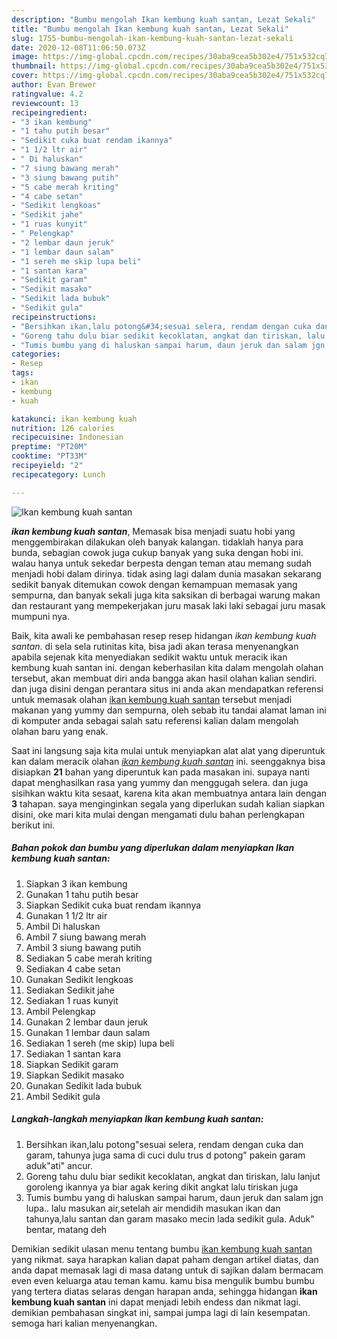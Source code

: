 ```yaml
---
description: "Bumbu mengolah Ikan kembung kuah santan, Lezat Sekali"
title: "Bumbu mengolah Ikan kembung kuah santan, Lezat Sekali"
slug: 1755-bumbu-mengolah-ikan-kembung-kuah-santan-lezat-sekali
date: 2020-12-08T11:06:50.073Z
image: https://img-global.cpcdn.com/recipes/30aba9cea5b302e4/751x532cq70/ikan-kembung-kuah-santan-foto-resep-utama.jpg
thumbnail: https://img-global.cpcdn.com/recipes/30aba9cea5b302e4/751x532cq70/ikan-kembung-kuah-santan-foto-resep-utama.jpg
cover: https://img-global.cpcdn.com/recipes/30aba9cea5b302e4/751x532cq70/ikan-kembung-kuah-santan-foto-resep-utama.jpg
author: Evan Brewer
ratingvalue: 4.2
reviewcount: 13
recipeingredient:
- "3 ikan kembung"
- "1 tahu putih besar"
- "Sedikit cuka buat rendam ikannya"
- "1 1/2 ltr air"
- " Di haluskan"
- "7 siung bawang merah"
- "3 siung bawang putih"
- "5 cabe merah kriting"
- "4 cabe setan"
- "Sedikit lengkoas"
- "Sedikit jahe"
- "1 ruas kunyit"
- " Pelengkap"
- "2 lembar daun jeruk"
- "1 lembar daun salam"
- "1 sereh me skip lupa beli"
- "1 santan kara"
- "Sedikit garam"
- "Sedikit masako"
- "Sedikit lada bubuk"
- "Sedikit gula"
recipeinstructions:
- "Bersihkan ikan,lalu potong&#34;sesuai selera, rendam dengan cuka dan garam, tahunya juga sama di cuci dulu trus d potong&#34; pakein garam aduk&#34;ati&#34; ancur."
- "Goreng tahu dulu biar sedikit kecoklatan, angkat dan tiriskan, lalu lanjut goroleng ikannya ya biar agak kering dikit angkat lalu tiriskan juga"
- "Tumis bumbu yang di haluskan sampai harum, daun jeruk dan salam jgn lupa.. lalu masukan air,setelah air mendidih masukan ikan dan tahunya,lalu santan dan garam masako mecin lada sedikit gula. Aduk&#34; bentar, matang deh"
categories:
- Resep
tags:
- ikan
- kembung
- kuah

katakunci: ikan kembung kuah 
nutrition: 126 calories
recipecuisine: Indonesian
preptime: "PT20M"
cooktime: "PT33M"
recipeyield: "2"
recipecategory: Lunch

---
```



![Ikan kembung kuah santan](https://img-global.cpcdn.com/recipes/30aba9cea5b302e4/751x532cq70/ikan-kembung-kuah-santan-foto-resep-utama.jpg)

<b><i>ikan kembung kuah santan</i></b>, Memasak bisa menjadi suatu hobi yang menggembirakan dilakukan oleh banyak kalangan. tidaklah hanya para bunda, sebagian cowok juga cukup banyak yang suka dengan hobi ini. walau hanya untuk sekedar berpesta dengan teman atau memang sudah menjadi hobi dalam dirinya. tidak asing lagi dalam dunia masakan sekarang sedikit banyak ditemukan cowok dengan kemampuan memasak yang sempurna, dan banyak sekali juga kita saksikan di berbagai warung makan dan restaurant yang mempekerjakan juru masak laki laki sebagai juru masak mumpuni nya.



Baik, kita awali ke pembahasan resep resep hidangan <i>ikan kembung kuah santan</i>. di sela sela rutinitas kita, bisa jadi akan terasa menyenangkan apabila sejenak kita menyediakan sedikit waktu untuk meracik ikan kembung kuah santan ini. dengan keberhasilan kita dalam mengolah olahan tersebut, akan membuat diri anda bangga akan hasil olahan kalian sendiri. dan juga disini dengan perantara situs ini anda akan mendapatkan referensi untuk memasak olahan <u>ikan kembung kuah santan</u> tersebut menjadi makanan yang yummy dan sempurna, oleh sebab itu tandai alamat laman ini di komputer anda sebagai salah satu referensi kalian dalam mengolah olahan baru yang enak.


Saat ini langsung saja kita mulai untuk menyiapkan alat alat yang diperuntuk kan dalam meracik olahan <u><i>ikan kembung kuah santan</i></u> ini. seenggaknya bisa disiapkan <b>21</b> bahan yang diperuntuk kan pada masakan ini. supaya nanti dapat menghasilkan rasa yang yummy dan menggugah selera. dan juga sisihkan waktu kita sesaat, karena kita akan membuatnya antara lain dengan <b>3</b> tahapan. saya menginginkan segala yang diperlukan sudah kalian siapkan disini, oke mari kita mulai dengan mengamati dulu bahan perlengkapan berikut ini.

<!--inarticleads1-->

##### Bahan pokok dan bumbu yang diperlukan dalam menyiapkan Ikan kembung kuah santan:

1. Siapkan 3 ikan kembung
1. Gunakan 1 tahu putih besar
1. Siapkan Sedikit cuka buat rendam ikannya
1. Gunakan 1 1/2 ltr air
1. Ambil  Di haluskan
1. Ambil 7 siung bawang merah
1. Ambil 3 siung bawang putih
1. Sediakan 5 cabe merah kriting
1. Sediakan 4 cabe setan
1. Gunakan Sedikit lengkoas
1. Sediakan Sedikit jahe
1. Sediakan 1 ruas kunyit
1. Ambil  Pelengkap
1. Gunakan 2 lembar daun jeruk
1. Gunakan 1 lembar daun salam
1. Sediakan 1 sereh (me skip) lupa beli
1. Sediakan 1 santan kara
1. Siapkan Sedikit garam
1. Siapkan Sedikit masako
1. Gunakan Sedikit lada bubuk
1. Ambil Sedikit gula




<!--inarticleads2-->

##### Langkah-langkah menyiapkan Ikan kembung kuah santan:

1. Bersihkan ikan,lalu potong&#34;sesuai selera, rendam dengan cuka dan garam, tahunya juga sama di cuci dulu trus d potong&#34; pakein garam aduk&#34;ati&#34; ancur.
1. Goreng tahu dulu biar sedikit kecoklatan, angkat dan tiriskan, lalu lanjut goroleng ikannya ya biar agak kering dikit angkat lalu tiriskan juga
1. Tumis bumbu yang di haluskan sampai harum, daun jeruk dan salam jgn lupa.. lalu masukan air,setelah air mendidih masukan ikan dan tahunya,lalu santan dan garam masako mecin lada sedikit gula. Aduk&#34; bentar, matang deh




Demikian sedikit ulasan menu tentang bumbu <u>ikan kembung kuah santan</u> yang nikmat. saya harapkan kalian dapat paham dengan artikel diatas, dan anda dapat memasak lagi di masa datang untuk di sajikan dalam bermacam even even keluarga atau teman kamu. kamu bisa mengulik bumbu bumbu yang tertera diatas selaras dengan harapan anda, sehingga hidangan <b>ikan kembung kuah santan</b> ini dapat menjadi lebih endess dan nikmat lagi. demikian pembahasan singkat ini, sampai jumpa lagi di lain kesempatan. semoga hari kalian menyenangkan.
